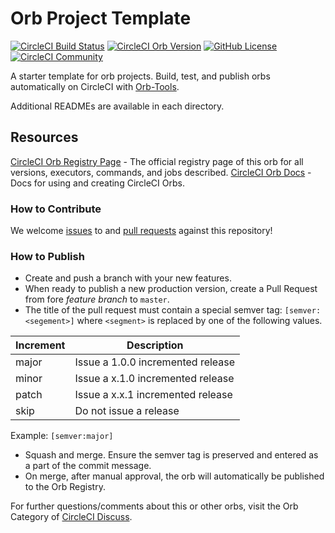 # Orb Project Template

[![CircleCI Build Status](https://circleci.com/gh/shawnlobo96/browserstacklocal-orb.svg?style=shield "CircleCI Build Status")](https://circleci.com/gh/shawnlobo96/browserstacklocal-orb) [![CircleCI Orb Version](https://img.shields.io/badge/endpoint.svg?url=https://badges.circleci.io/orb/shawnlobo96/browserstack-local)](https://circleci.com/orbs/registry/orb/shawnlobo96/browserstack-local) [![GitHub License](https://img.shields.io/badge/license-MIT-lightgrey.svg)](https://raw.githubusercontent.com/shawnlobo96/browserstacklocal-orb/master/LICENSE) [![CircleCI Community](https://img.shields.io/badge/community-CircleCI%20Discuss-343434.svg)](https://discuss.circleci.com/c/ecosystem/orbs)



A starter template for orb projects. Build, test, and publish orbs automatically on CircleCI with [Orb-Tools](https://circleci.com/orbs/registry/orb/circleci/orb-tools).

Additional READMEs are available in each directory.



## Resources

[CircleCI Orb Registry Page](https://circleci.com/orbs/registry/orb/shawnlobo96/browserstacklocal-orb) - The official registry page of this orb for all versions, executors, commands, and jobs described.
[CircleCI Orb Docs](https://circleci.com/docs/2.0/orb-intro/#section=configuration) - Docs for using and creating CircleCI Orbs.

### How to Contribute

We welcome [issues](https://github.com/shawnlobo96/browserstacklocal-orb/issues) to and [pull requests](https://github.com/shawnlobo96/browserstacklocal-orb/pulls) against this repository!

### How to Publish
* Create and push a branch with your new features.
* When ready to publish a new production version, create a Pull Request from fore _feature branch_ to `master`.
* The title of the pull request must contain a special semver tag: `[semver:<segement>]` where `<segment>` is replaced by one of the following values.

| Increment | Description|
| ----------| -----------|
| major     | Issue a 1.0.0 incremented release|
| minor     | Issue a x.1.0 incremented release|
| patch     | Issue a x.x.1 incremented release|
| skip      | Do not issue a release|

Example: `[semver:major]`

* Squash and merge. Ensure the semver tag is preserved and entered as a part of the commit message.
* On merge, after manual approval, the orb will automatically be published to the Orb Registry.


For further questions/comments about this or other orbs, visit the Orb Category of [CircleCI Discuss](https://discuss.circleci.com/c/orbs).

